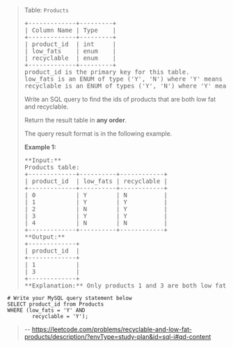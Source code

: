 > Table: `Products`
> 
> <pre>+-------------+---------+
> | Column Name | Type    |
> +-------------+---------+
> | product_id  | int     |
> | low_fats    | enum    |
> | recyclable  | enum    |
> +-------------+---------+
> product_id is the primary key for this table.
> low_fats is an ENUM of type ('Y', 'N') where 'Y' means this product is low fat and 'N' means it is not.
> recyclable is an ENUM of types ('Y', 'N') where 'Y' means this product is recyclable and 'N' means it is not.</pre>
> 
> Write an SQL query to find the ids of products that are both low fat and recyclable.
> 
> Return the result table in **any order**.
> 
> The query result format is in the following example.
> 
> **Example 1:**
> 
> <pre>**Input:** 
> Products table:
> +-------------+----------+------------+
> | product_id  | low_fats | recyclable |
> +-------------+----------+------------+
> | 0           | Y        | N          |
> | 1           | Y        | Y          |
> | 2           | N        | Y          |
> | 3           | Y        | Y          |
> | 4           | N        | N          |
> +-------------+----------+------------+
> **Output:** 
> +-------------+
> | product_id  |
> +-------------+
> | 1           |
> | 3           |
> +-------------+
> **Explanation:** Only products 1 and 3 are both low fat and recyclable.</pre>
>
```
# Write your MySQL query statement below
SELECT product_id from Products
WHERE (low_fats = 'Y' AND
        recyclable = 'Y');
```
> -- https://leetcode.com/problems/recyclable-and-low-fat-products/description/?envType=study-plan&id=sql-i#qd-content
